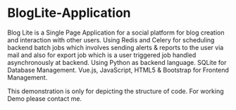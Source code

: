 # BlogLite-Application
Blog Lite is a Single Page Application for a social platform for blog creation and interaction with other users. Using Redis and Celery for scheduling backend batch jobs which involves sending alerts & reports to the user via mail and also for export job which is a user triggered job handled asynchronously at backend. Using Python as backend language. SQLite for Database Management. Vue.js, JavaScript, HTML5 & Bootstrap for Frontend Management.

 This demonstration is only for depicting the structure of code. For working Demo please contact me.
